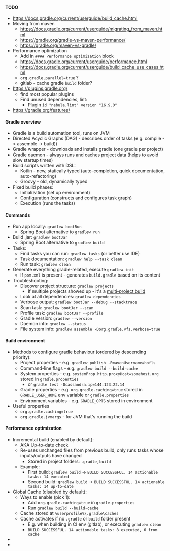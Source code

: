 #### TODO
* https://docs.gradle.org/current/userguide/build_cache.html
* Moving from maven
    * https://docs.gradle.org/current/userguide/migrating_from_maven.html
    * https://gradle.org/gradle-vs-maven-performance/
    * https://gradle.org/maven-vs-gradle/
* Performance optimization
    * Add in  `#### Performance optimization` block
    * https://docs.gradle.org/current/userguide/performance.html
    * https://docs.gradle.org/current/userguide/build_cache_use_cases.html
    * `org.gradle.parallel=true` ?
    * gitlab - cache gradle `build` folder?
* https://plugins.gradle.org/
    * find most popular plugins
    * Find unused dependencies, lint: 
        * Plugin `id "nebula.lint" version "16.9.0"`
* https://gradle.org/features/

#### Gradle overview
* Gradle is a build automation tool, runs on JVM
* Directed Acyclic Graphs (DAG) - describes order of tasks (e.g. compile -> assemble -> build))
* Gradle wrapper - downloads and installs gradle (one gradle per project)
* Gradle daemon - always runs and caches project data (helps to avoid slow startup times)
* Build scripts written with DSL:
    * Kotlin - new, statically typed (auto-completion, quick documentation, auto-refactoring)
    * Groovy - old, dynamically typed
* Fixed build phases:
    * Initialization (set up environment)
    * Configuration (constructs and configures task graph)
    * Execution (runs the tasks)
    
#### Commands
* Run app locally: `gradlew bootRun`
    * Spring Boot alternative to `gradlew run`
* Build .jar: `gradlew bootJar`
    * Spring Boot alternative to `gradlew build`
* Tasks:
    * Find tasks you can run: `gradlew tasks` (or better use IDE)
    * Task documentation: `gradlew help --task clean`
    * Run task: `gradlew clean`
* Generate everything gradle-related, execute `gradlew init` 
    * If `pom.xml` is present - generates `build.gradle` based on its content
* Troubleshooting:
    * Discover project structure: `gradlew projects`
        * If multiple projects showed up - it's a [multi-project build](https://docs.gradle.org/current/userguide/intro_multi_project_builds.html#intro_multi_project_builds)
    * Look at all dependencies: `gradlew dependencies`
    * Verbose output: `gradlew bootJar --debug --stacktrace`
    * Scan task: `gradlew bootJar --scan`
    * Profile task: `gradlew bootJar --profile`
    * Gradle version: `gradlew --version`
    * Daemon info: `gradlew --status`
    * File system info: `gradlew assemble -Dorg.gradle.vfs.verbose=true`
    
#### Build environment
* Methods to configure gradle behaviour (ordered by descending priority):
    * Project properties - e.g. `gradlew publish -PmavenUsername=hofls`
    * Command-line flags - e.g. `gradlew build --build-cache`
    * System properties - e.g. `systemProp.http.proxyHost=somehost.org` stored in `gradle.properties`
        * or `gradle test -Dcassandra.ip=144.123.22.14`
    * Gradle properties - e.g. `org.gradle.caching=true` stored in `GRADLE_USER_HOME` env variable or `gradle.properties`
    * Environment variables - e.g. `GRADLE_OPTS` stored in environment
* Useful properties
    * `org.gradle.caching=true`
    * `org.gradle.jvmargs` - for JVM that's running the build

#### Performance optimization
* Incremental build (enabled by default):
    * AKA Up-to-date check
    * Re-uses unchanged files from previous build, only runs tasks whose inputs/outputs have changed
        * Stored in project folders: `.gradle`, `build`
    * Example:
        * First build: `gradlew build` -> `BUILD SUCCESSFUL. 14 actionable tasks: 14 executed`
        * Second build: `gradlew build` -> `BUILD SUCCESSFUL. 14 actionable tasks: 14 up-to-date`
* Global Cache (disabled by default):
    * Ways to enable (pick 1):
        * Add `org.gradle.caching=true` in `gradle.properties`
        * Run `gradlew build --build-cache`
    * Cache stored at `%userprofile%\.gradle\caches`
    * Cache activates if no `.gradle` or `build` folder present
        * E.g. when building in CI env (gitlab), or executing `gradlew clean`
        * `BUILD SUCCESSFUL. 14 actionable tasks: 8 executed, 6 from cache`
* 
* 
